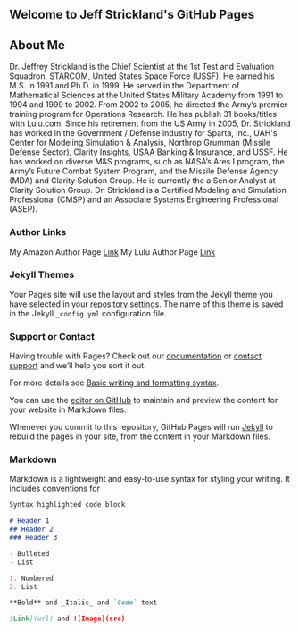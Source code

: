 ## Welcome to Jeff Strickland's GitHub Pages

## About Me
Dr. Jeffrey Strickland is the Chief Scientist at the 1st Test and Evaluation Squadron, STARCOM, United States Space Force (USSF). He earned his M.S. in 1991 and Ph.D. in 1999. He served in the Department of Mathematical Sciences at the United States Military Academy from 1991 to 1994 and 1999 to 2002. From 2002 to 2005, he directed the Army’s premier training program for Operations Research. He has publish 31 books/titles with Lulu.com. Since his retirement from the US Army in 2005, Dr. Strickland has worked in the Government / Defense industry for Sparta, Inc., UAH's Center for Modeling Simulation & Analysis, Northrop Grumman (Missile Defense Sector), Clarity Insights, USAA Banking & Insurance, and USSF. He has worked on diverse M&S programs, such as NASA’s Ares I program, the Army’s Future Combat System Program, and the Missile Defense Agency (MDA) and Clarity Solution Group. He is currently the a Senior Analyst at Clarity Solution Group. Dr. Strickland is a Certified Modeling and Simulation Professional (CMSP) and an Associate Systems Engineering Professional (ASEP).

### Author Links

My Amazon Author Page [Link](https://www.amazon.com/Jeffrey-Strickland/e/B00IQ69QZK)
My Lulu Author Page [Link](https://www.lulu.com/spotlight/strickland_jeffrey)

### Jekyll Themes

Your Pages site will use the layout and styles from the Jekyll theme you have selected in your [repository settings](https://github.com/stricje1/Machine_Learning/settings/pages). The name of this theme is saved in the Jekyll `_config.yml` configuration file.

### Support or Contact

Having trouble with Pages? Check out our [documentation](https://docs.github.com/categories/github-pages-basics/) or [contact support](https://support.github.com/contact) and we’ll help you sort it out.

For more details see [Basic writing and formatting syntax](https://docs.github.com/en/github/writing-on-github/getting-started-with-writing-and-formatting-on-github/basic-writing-and-formatting-syntax).

You can use the [editor on GitHub](https://github.com/stricje1/Machine_Learning/edit/gh-pages/docs/index.md) to maintain and preview the content for your website in Markdown files.

Whenever you commit to this repository, GitHub Pages will run [Jekyll](https://jekyllrb.com/) to rebuild the pages in your site, from the content in your Markdown files.

### Markdown

Markdown is a lightweight and easy-to-use syntax for styling your writing. It includes conventions for

```markdown
Syntax highlighted code block

# Header 1
## Header 2
### Header 3

- Bulleted
- List

1. Numbered
2. List

**Bold** and _Italic_ and `Code` text

[Link](url) and ![Image](src)
```
